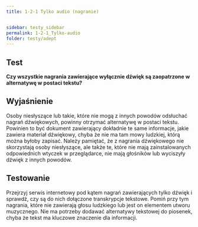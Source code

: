 ```yaml
---
title: 1-2-1 Tylko audio (nagranie)


sidebar: testy_sidebar
permalink: 1-2-1_Tylko-audio
folder: testy/adept
---
```


## Test
**Czy wszystkie nagrania zawierające wyłącznie dźwięk są zaopatrzone w alternatywę w postaci tekstu?**

## Wyjaśnienie
Osoby niesłyszące lub takie, które nie mogą z innych powodów odsłuchać nagrań dźwiękowych, powinny otrzymać alternatywę w postaci tekstu. Powinien to być dokument zawierający dokładnie te same informacje, jakie zawiera materiał dźwiękowy, chyba że nie ma tam mowy ludzkiej, którą można byłoby zapisać. Należy pamiętać, że z nagrania dźwiękowego nie skorzystają osoby niesłyszące, ale także te, które nie mają zainstalowanych odpowiednich wtyczek w przeglądarce, nie mają głośników lub wyciszyły dźwięk z innych powodów.

## Testowanie
Przejrzyj serwis internetowy pod kątem nagrań zawierających tylko dźwięk i sprawdź, czy są do nich dołączone transkrypcje tekstowe. Pomiń przy tym nagrania, które nie zawierają głosu ludzkiego lub jest on elementem utworu muzycznego. Nie ma potrzeby dodawać alternatywy tekstowej do piosenek, chyba że tekst ma kluczowe znaczenie dla informacji.

